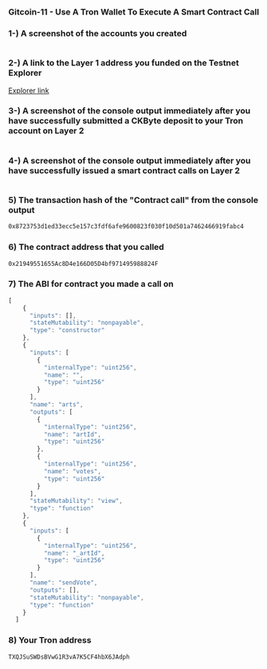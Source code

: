 ### Gitcoin-11 - Use A Tron Wallet To Execute A Smart Contract Call 


### 1-) A screenshot of the accounts you created

<img src="" />


### 2-) A link to the Layer 1 address you funded on the Testnet Explorer

<a href="https://explorer.nervos.org/aggron/address/ckt1qyqxk287xwghh8rdk2gwcgtentntqpcxejgslvyr90" > Explorer link </a>

### 3-) A screenshot of the console output immediately after you have successfully submitted a CKByte deposit to your Tron account on Layer 2

<img src="" />

### 4-) A screenshot of the console output immediately after you have successfully issued a smart contract calls on Layer 2

<img src="" />

### 5) The transaction hash of the "Contract call" from the console output

```bash
0x8723753d1ed33ecc5e157c3fdf6afe9600823f030f10d501a7462466919fabc4
```
### 6) The contract address that you called

```bash
0x21949551655Ac8D4e166D05D4bf971495988824F
```

### 7) The ABI for contract you made a call on

```javascript
[
    {
      "inputs": [],
      "stateMutability": "nonpayable",
      "type": "constructor"
    },
    {
      "inputs": [
        {
          "internalType": "uint256",
          "name": "",
          "type": "uint256"
        }
      ],
      "name": "arts",
      "outputs": [
        {
          "internalType": "uint256",
          "name": "artId",
          "type": "uint256"
        },
        {
          "internalType": "uint256",
          "name": "votes",
          "type": "uint256"
        }
      ],
      "stateMutability": "view",
      "type": "function"
    },
    {
      "inputs": [
        {
          "internalType": "uint256",
          "name": "_artId",
          "type": "uint256"
        }
      ],
      "name": "sendVote",
      "outputs": [],
      "stateMutability": "nonpayable",
      "type": "function"
    }
  ]
```

### 8) Your Tron address

```bash
TXQJSuSWDsBVwG1R3vA7K5CF4hbX6JAdph
```
